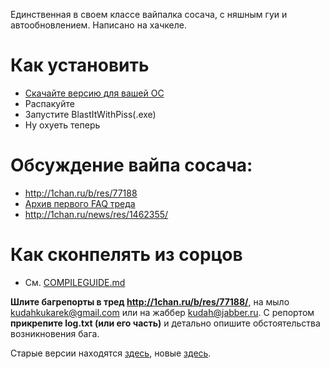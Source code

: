 Единственная в своем классе вайпалка сосача, с няшным гуи и автообновлением. Написано на хачкеле.

# Как установить
+ [Скачайте версию для вашей ОС](https://github.com/exbb2/BlastItWithPiss/releases)
+ Распакуйте
+ Запустите BlastItWithPiss(.exe)
+ Ну охуеть теперь

# Обсуждение вайпа сосача:
+ http://1chan.ru/b/res/77188
+ [Архив первого FAQ треда](http://exbb2.github.io/70488%20-%20_b_%20-%20%D0%91%D1%80%D0%B5%D0%B4%20%7C%201chan.ru.htm)
+ http://1chan.ru/news/res/1462355/

# Как сконпелять из сорцов
+ См. [COMPILEGUIDE.md](https://github.com/exbb2/BlastItWithPiss/blob/master/COMPILEGUIDE.md)

**Шлите багрепорты в тред http://1chan.ru/b/res/77188/**, на мыло [kudahkukarek@gmail.com](mailto:kudahkukarek@gmail.com) или на жаббер [kudah@jabber.ru](xmmp:kudah@jabber.ru). С репортом **прикрепите log.txt (или его часть)** и детально опишите обстоятельства возникновения бага.

Старые версии находятся [здесь](https://github.com/exbb2/BlastItWithPiss/downloads), новые [здесь](https://github.com/exbb2/BlastItWithPiss/releases).
